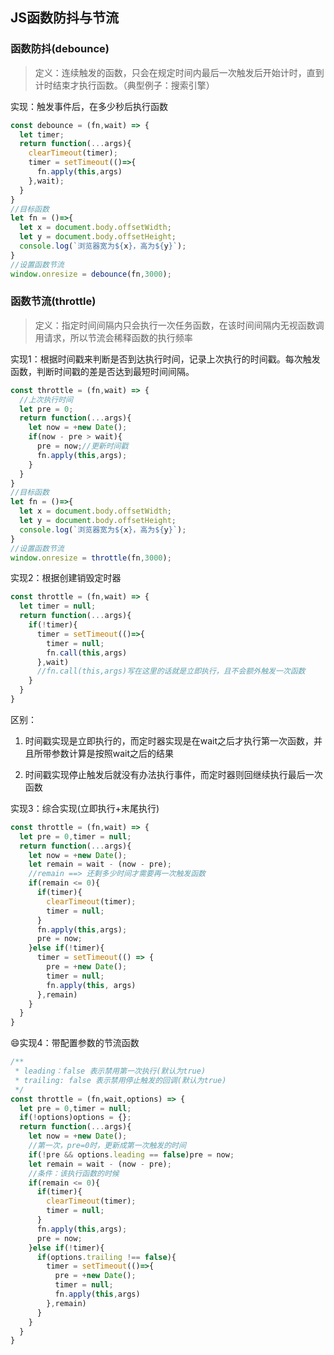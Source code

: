 <!-- 函数防抖与节流.md -->
## JS函数防抖与节流
### 函数防抖(debounce)
>定义：连续触发的函数，只会在规定时间内最后一次触发后开始计时，直到计时结束才执行函数。（典型例子：搜索引擎）

实现：触发事件后，在多少秒后执行函数
```js
const debounce = (fn,wait) => {
  let timer;
  return function(...args){
    clearTimeout(timer);
    timer = setTimeout(()=>{
      fn.apply(this,args)
    },wait);
  }
}
//目标函数
let fn = ()=>{
  let x = document.body.offsetWidth;
  let y = document.body.offsetHeight;
  console.log(`浏览器宽为${x}，高为${y}`);
}
//设置函数节流
window.onresize = debounce(fn,3000);
```

### 函数节流(throttle)
>定义：指定时间间隔内只会执行一次任务函数，在该时间间隔内无视函数调用请求，所以节流会稀释函数的执行频率

实现1：根据时间戳来判断是否到达执行时间，记录上次执行的时间戳。每次触发函数，判断时间戳的差是否达到最短时间间隔。
```js
const throttle = (fn,wait) => {
  //上次执行时间
  let pre = 0;
  return function(...args){
    let now = +new Date();
    if(now - pre > wait){
      pre = now;//更新时间戳
      fn.apply(this,args);
    }
  }
}
//目标函数
let fn = ()=>{
  let x = document.body.offsetWidth;
  let y = document.body.offsetHeight;
  console.log(`浏览器宽为${x}，高为${y}`);
}
//设置函数节流
window.onresize = throttle(fn,3000);
```
实现2：根据创建销毁定时器
```js
const throttle = (fn,wait) => {
  let timer = null;
  return function(...args){
    if(!timer){
      timer = setTimeout(()=>{
        timer = null;
        fn.call(this,args)
      },wait)
      //fn.call(this,args)写在这里的话就是立即执行，且不会额外触发一次函数
    }
  }
}
```
区别：

1. 时间戳实现是立即执行的，而定时器实现是在wait之后才执行第一次函数，并且所带参数计算是按照wait之后的结果

2. 时间戳实现停止触发后就没有办法执行事件，而定时器则回继续执行最后一次函数

实现3：综合实现(立即执行+末尾执行)
```js
const throttle = (fn,wait) => {
  let pre = 0,timer = null;
  return function(...args){
    let now = +new Date();
    let remain = wait - (now - pre);
    //remain ==> 还剩多少时间才需要再一次触发函数
    if(remain <= 0){
      if(timer){
        clearTimeout(timer);
        timer = null;
      }
      fn.apply(this,args);
      pre = now;
    }else if(!timer){
      timer = setTimeout(() => {
        pre = +new Date();
        timer = null;
        fn.apply(this, args)
      },remain)
    }
  }
}
```
:smile:实现4：带配置参数的节流函数
```js
/**
 * leading：false 表示禁用第一次执行(默认为true)
 * trailing: false 表示禁用停止触发的回调(默认为true)
 */
const throttle = (fn,wait,options) => {
  let pre = 0,timer = null;
  if(!options)options = {};
  return function(...args){
    let now = +new Date();
    //第一次，pre=0时，更新成第一次触发的时间
    if(!pre && options.leading == false)pre = now;
    let remain = wait - (now - pre);
    //条件：该执行函数的时候
    if(remain <= 0){
      if(timer){
        clearTimeout(timer);
        timer = null;
      }
      fn.apply(this,args);
      pre = now;
    }else if(!timer){
      if(options.trailing !== false){
        timer = setTimeout(()=>{
          pre = +new Date();
          timer = null;
          fn.apply(this,args)
        },remain)
      }
    }
  }
}
```
